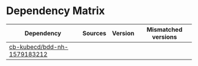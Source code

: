 # Dependency Matrix

Dependency | Sources | Version | Mismatched versions
---------- | ------- | ------- | -------------------
[cb-kubecd/bdd-nh-1579183212](https://github.com/cb-kubecd/bdd-nh-1579183212.git) |  | []() | 
